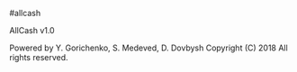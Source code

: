 #allcash

AllCash v1.0

Powered by Y. Gorichenko, S. Medeved, D. Dovbysh
Copyright (C) 2018 All rights reserved.
